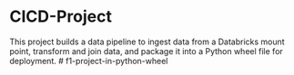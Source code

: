 # CICD-Project
This project builds a data pipeline to ingest data from a Databricks mount point, transform and join data, and package it into a Python wheel file for deployment. # f1-project-in-python-wheel
